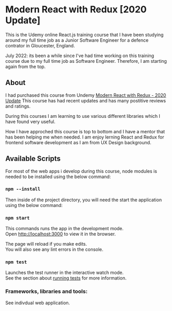 # Modern React with Redux [2020 Update]

This is the Udemy online React.js training course that I have been studying around my full time job as a Junior Software Engineer for a defence contrator in Gloucester, England.

July 2022: its been a while since I've had time working on this training course due to my full time job as Software Engineer. Therefore, I am starting again from the top.

## About

I had purchased this course from Undemy [Modern React with Redux - 2020 Update](https://www.udemy.com/course/react-redux/)
This course has had recent updates and has many postitive reviews and ratings.

During this courses I am learning to use various different libraries which I have found very useful.

How I have approched this course is top to bottom and I have a mentor that has been helping me when needed. I am enjoy lerning React and Redux for frontend software development as I am from UX Design background.

## Available Scripts

For most of the web apps i develop during this course, node modules is needed to be installed using the below command:

### `npm --install`

Then inside of the project directory, you will need the start the application using the below command:

### `npm start`

This commands runs the app in the development mode.\
Open [http://localhost:3000](http://localhost:3000) to view it in the browser.

The page will reload if you make edits.\
You will also see any lint errors in the console.

### `npm test`

Launches the test runner in the interactive watch mode.\
See the section about [running tests](https://facebook.github.io/create-react-app/docs/running-tests) for more information.

### Frameworks, libraries and tools:

See indivdual web application.
